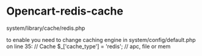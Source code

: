 # Opencart-redis-cache

system/library/cache/redis.php

to enable you need to change caching engine in system/config/default.php on line 35:
// Cache
$_['cache_type']           = 'redis'; // apc, file or mem
